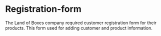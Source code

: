 # Registration-form
The Land of Boxes company required customer registration form for their products. This form used for adding customer and product information. 
